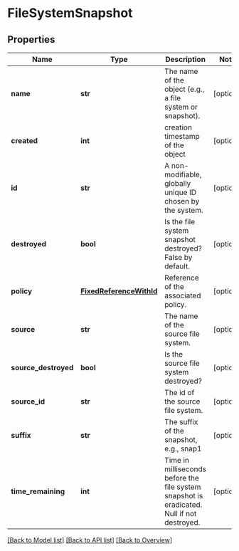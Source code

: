 # FileSystemSnapshot

## Properties
Name | Type | Description | Notes
------------ | ------------- | ------------- | -------------
**name** | **str** | The name of the object (e.g., a file system or snapshot). | [optional] 
**created** | **int** | creation timestamp of the object | [optional] 
**id** | **str** | A non-modifiable, globally unique ID chosen by the system. | [optional] 
**destroyed** | **bool** | Is the file system snapshot destroyed? False by default. | [optional] 
**policy** | [**FixedReferenceWithId**](FixedReferenceWithId.md) | Reference of the associated policy. | [optional] 
**source** | **str** | The name of the source file system. | [optional] 
**source_destroyed** | **bool** | Is the source file system destroyed? | [optional] 
**source_id** | **str** | The id of the source file system. | [optional] 
**suffix** | **str** | The suffix of the snapshot, e.g., snap1 | [optional] 
**time_remaining** | **int** | Time in milliseconds before the file system snapshot is eradicated. Null if not destroyed. | [optional] 

[[Back to Model list]](index.md#documentation-for-models) [[Back to API list]](index.md#endpoint-properties) [[Back to Overview]](index.md)


